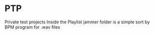 # PTP
Private test projects 
Inside the Playlist jammer folder is a simple sort by BPM program for .wav files 
